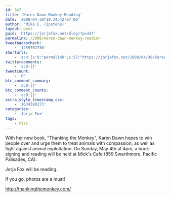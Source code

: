 ```yaml
---
id: 347
title: 'Karen Dawn Monkey Reading'
date: '2008-04-30T19:34:42-07:00'
author: 'Mika E. (Ipstenu)'
layout: post
guid: 'https://jorjafox.net/blog/?p=347'
permalink: /2008/karen-dawn-monkey-readin/
tweetbackscheck:
    - '1259702730'
shorturls:
    - 'a:4:{s:9:"permalink";s:57:"https://jorjafox.net/2008/04/30/karen-dawn-monkey-readin/";s:7:"tinyurl";s:25:"http://tinyurl.com/kw6knc";s:4:"isgd";s:18:"http://is.gd/52WgP";s:5:"bitly";s:20:"http://bit.ly/7mKQPP";}'
twittercomments:
    - 'a:0:{}'
tweetcount:
    - '0'
btc_comment_summary:
    - 'a:0:{}'
btc_comment_counts:
    - 'a:0:{}'
astra_style_timestamp_css:
    - '1634380273'
categories:
    - 'Jorja Fox'
tags:
    - misc
---
```


With her new book, "Thanking the Monkey", Karen Dawn hopes to win people over and urge them to treat animals with compassion, as well as fight against animal exploitation.  On Sunday, May 4th at 4pm, a book-signing and reading will be held at Mick's Cafe (859 Swarthmore, Pacific Palisades, CA).

Jorja Fox will be reading.

If you go, photos are a must!

http://thankingthemonkey.com/
